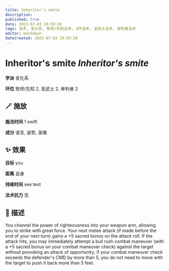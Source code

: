 ```yaml
---
title: Inheritor's smite
description: 
published: true
date: 2023-07-03 19:59:28
tags: 法术, 变化系, 牧师/先知法术, 2环法术, 圣武士法术, 审判者法术
editor: markdown
dateCreated: 2023-07-03 19:59:28
---
```


# **Inheritor's smite** *Inheritor's smite*

**学派** 变化系 

**环位** 牧师/先知 2, 圣武士 2, 审判者 2

## 🪄 施放

**施法时间** 1 swift

**成分** 语言, 姿势, 圣徽

## ✨ 效果 

**目标** you 

**距离** 自身  

**持续时间** see text 

**法术抗力** 否

## 📖 描述

You channel the power of righteousness into your weapon arm, allowing you to strike with great force. Your next melee attack (if made before the end of your next turn) gains a +5 sacred bonus on the attack roll. If the attack hits, you may immediately attempt a bull rush combat maneuver (with a +5 sacred bonus on your combat maneuver check) against the target without provoking an attack of opportunity; if your combat maneuver check exceeds the defender's CMD by more than 5, you do not need to move with the target to push it back more than 5 feet.
    